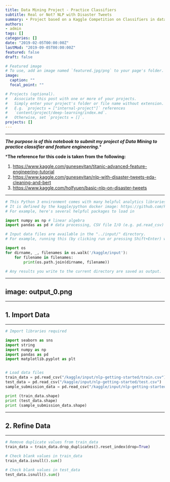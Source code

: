 ```yaml
---
title: Data Mining Project - Practice Classifiers
subtitle: Real or Not? NLP with Disaster Tweets
summary: • Project based on a Kaggle Competition on Classifiers in data mining. • Created a jupyter notebook (using python) to refine given data and conclude results. • Predicted which Tweets are about real disasters and which ones are not."""
authors:
- admin
tags: []
categories: []
date: "2019-02-05T00:00:00Z"
lastMod: "2019-09-05T00:00:00Z"
featured: false
draft: false

# Featured image
# To use, add an image named `featured.jpg/png` to your page's folder. 
image:
  caption: ""
  focal_point: ""

# Projects (optional).
#   Associate this post with one or more of your projects.
#   Simply enter your project's folder or file name without extension.
#   E.g. `projects = ["internal-project"]` references 
#   `content/project/deep-learning/index.md`.
#   Otherwise, set `projects = []`.
projects: []
---
```


---
***The purpose is of this notebook to submit my project of Data Mining to practice classifier and feature engineering.****

***The reference for this code is taken from the following:**
1. https://www.kaggle.com/gunesevitan/titanic-advanced-feature-engineering-tutorial
2. https://www.kaggle.com/gunesevitan/nlp-with-disaster-tweets-eda-cleaning-and-bert
3. https://www.kaggle.com/holfyuen/basic-nlp-on-disaster-tweets
---

```python
# This Python 3 environment comes with many helpful analytics libraries installed
# It is defined by the kaggle/python docker image: https://github.com/kaggle/docker-python
# For example, here's several helpful packages to load in 

import numpy as np # linear algebra
import pandas as pd # data processing, CSV file I/O (e.g. pd.read_csv)

# Input data files are available in the "../input/" directory.
# For example, running this (by clicking run or pressing Shift+Enter) will list all files under the input directory

import os
for dirname, _, filenames in os.walk('/kaggle/input'):
    for filename in filenames:
        print(os.path.join(dirname, filename))

# Any results you write to the current directory are saved as output.
```

---
image: output_0.png
---

---
## 1. Import Data
---

```python
# Import libraries required

import seaborn as sns
import string
import numpy as np
import pandas as pd
import matplotlib.pyplot as plt


# Load data files
train_data = pd.read_csv("/kaggle/input/nlp-getting-started/train.csv")
test_data = pd.read_csv("/kaggle/input/nlp-getting-started/test.csv")
sample_submission_data = pd.read_csv("/kaggle/input/nlp-getting-started/sample_submission.csv")

print (train_data.shape)
print (test_data.shape)
print (sample_submission_data.shape)
```
---
## 2. Refine Data
---

```python
# Remove duplicate values from train_data
train_data = train_data.drop_duplicates().reset_index(drop=True)
```

```python
# Check blank values in train_data
train_data.isnull().sum()
```

```python
# Check blank values in test_data
test_data.isnull().sum()
```

